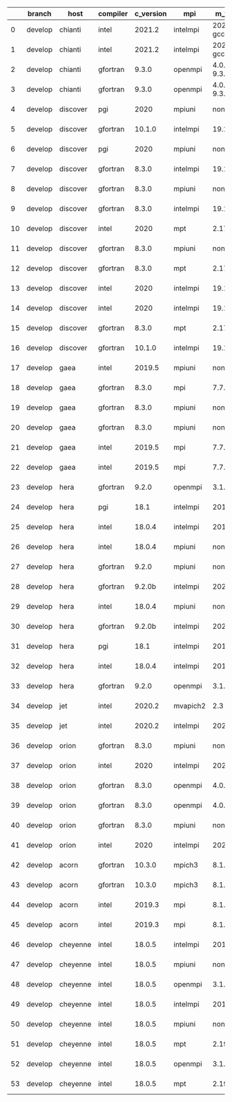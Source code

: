 |    | branch   | host     | compiler   | c_version   | mpi      | m_version          | o_g   | os     | build   | u_pass   | u_fail   | s_pass   | s_fail   | e_pass   | e_fail   | nuopc_pass   | nuopc_fail   | artifacts_hash                                                                                                                                                        | modified                   |
|----|----------|----------|------------|-------------|----------|--------------------|-------|--------|---------|----------|----------|----------|----------|----------|----------|--------------|--------------|-----------------------------------------------------------------------------------------------------------------------------------------------------------------------|----------------------------|
|  0 | develop  | chianti  | intel      | 2021.2      | intelmpi | 2021.2.0-gcc-9.3.0 | g     | Linux  | Fail    | 13685    | 0        | 49       | 0        | 80       | 0        | 44           | 6            | [artifacts](https://github.com/esmf-org/esmf-test-artifacts/tree/91ba61b77840d3208e38eac0886ece2d869085fe/develop/chianti/intel/2021.2/g/intelmpi/2021.2.0-gcc-9.3.0) | 2022-03-08 17:05:41.706943 |
|  1 | develop  | chianti  | intel      | 2021.2      | intelmpi | 2021.2.0-gcc-9.3.0 | O     | Linux  | Fail    | 13685    | 0        | 49       | 0        | 80       | 0        | 44           | 6            | [artifacts](https://github.com/esmf-org/esmf-test-artifacts/tree/0210c4de5e0232ba707db12c5e9dad15ccc5be9a/develop/chianti/intel/2021.2/O/intelmpi/2021.2.0-gcc-9.3.0) | 2022-03-08 17:05:41.706958 |
|  2 | develop  | chianti  | gfortran   | 9.3.0       | openmpi  | 4.0.5-gcc-9.3.0    | g     | Linux  | Fail    | 13685    | 0        | 49       | 0        | 80       | 0        | 44           | 6            | [artifacts](https://github.com/esmf-org/esmf-test-artifacts/tree/adcdf6173e0125911683f4b4202d1c3245ef5c32/develop/chianti/gfortran/9.3.0/g/openmpi/4.0.5-gcc-9.3.0)   | 2022-03-08 17:05:41.706962 |
|  3 | develop  | chianti  | gfortran   | 9.3.0       | openmpi  | 4.0.5-gcc-9.3.0    | O     | Linux  | Fail    | 13685    | 0        | 49       | 0        | 80       | 0        | 44           | 6            | [artifacts](https://github.com/esmf-org/esmf-test-artifacts/tree/3b43c0526717283451d4cfcf087c079315fddb71/develop/chianti/gfortran/9.3.0/O/openmpi/4.0.5-gcc-9.3.0)   | 2022-03-08 17:05:41.706964 |
|  4 | develop  | discover | pgi        | 2020        | mpiuni   | none               | O     | Linux  | Fail    | 11536    | 622      | 6        | 2        | 40       | 3        | 0            | 50           | [artifacts](https://github.com/esmf-org/esmf-test-artifacts/tree/db656d2ba19ba9317854fb28979e2de0bd07ffb3/develop/discover/pgi/2020/O/mpiuni/none)                    | 2022-03-08 17:05:44.848213 |
|  5 | develop  | discover | gfortran   | 10.1.0      | intelmpi | 19.1.3.304         | g     | Linux  | Fail    | 13670    | 15       | 49       | 0        | 80       | 0        | 50           | 0            | [artifacts](https://github.com/esmf-org/esmf-test-artifacts/tree/ea2d95cb736feab8bde1cffe70922f2db07fc08c/develop/discover/gfortran/10.1.0/g/intelmpi/19.1.3.304)     | 2022-03-08 17:05:44.848236 |
|  6 | develop  | discover | pgi        | 2020        | mpiuni   | none               | g     | Linux  | Fail    | 11536    | 622      | 4        | 4        | 40       | 3        | 0            | 50           | [artifacts](https://github.com/esmf-org/esmf-test-artifacts/tree/854c32b23a30e961e977b80610322af40789ba09/develop/discover/pgi/2020/g/mpiuni/none)                    | 2022-03-08 17:05:44.848240 |
|  7 | develop  | discover | gfortran   | 8.3.0       | intelmpi | 19.1.3.304         | O     | Linux  | Fail    | 13670    | 15       | 49       | 0        | 80       | 0        | 50           | 0            | [artifacts](https://github.com/esmf-org/esmf-test-artifacts/tree/d0084e7fd3b95306c939982d0f7cf1578f791a86/develop/discover/gfortran/8.3.0/O/intelmpi/19.1.3.304)      | 2022-03-08 17:05:44.848242 |
|  8 | develop  | discover | gfortran   | 8.3.0       | mpiuni   | none               | O     | Linux  | Fail    | 12158    | 0        | 8        | 0        | 43       | 0        | 0            | 50           | [artifacts](https://github.com/esmf-org/esmf-test-artifacts/tree/908c07d35dfdfa82cde309a1c0efb30791aeba3f/develop/discover/gfortran/8.3.0/O/mpiuni/none)              | 2022-03-08 17:05:44.848244 |
|  9 | develop  | discover | gfortran   | 8.3.0       | intelmpi | 19.1.3.304         | g     | Linux  | Fail    | 13670    | 15       | 49       | 0        | 80       | 0        | 50           | 0            | [artifacts](https://github.com/esmf-org/esmf-test-artifacts/tree/07b736795026d899e01b0436a6c34ea9a7010878/develop/discover/gfortran/8.3.0/g/intelmpi/19.1.3.304)      | 2022-03-08 17:05:44.848246 |
| 10 | develop  | discover | intel      | 2020        | mpt      | 2.17               | O     | Linux  | Fail    | 13685    | 0        | 49       | 0        | 80       | 0        | 50           | 0            | [artifacts](https://github.com/esmf-org/esmf-test-artifacts/tree/b8ae1bc2d17c5c1c63f445f7214bb2e305c90b4e/develop/discover/intel/2020/O/mpt/2.17)                     | 2022-03-08 17:05:44.848248 |
| 11 | develop  | discover | gfortran   | 8.3.0       | mpiuni   | none               | g     | Linux  | Fail    | 12158    | 0        | 8        | 0        | 43       | 0        | 0            | 50           | [artifacts](https://github.com/esmf-org/esmf-test-artifacts/tree/e77245bf8dfef50b82203edf3671e94342557054/develop/discover/gfortran/8.3.0/g/mpiuni/none)              | 2022-03-08 17:05:44.848253 |
| 12 | develop  | discover | gfortran   | 8.3.0       | mpt      | 2.17               | O     | Linux  | Fail    | 13685    | 0        | 49       | 0        | 80       | 0        | 46           | 4            | [artifacts](https://github.com/esmf-org/esmf-test-artifacts/tree/1dfd214a0de3a8367de2937e378f3c8dbf5aa5cf/develop/discover/gfortran/8.3.0/O/mpt/2.17)                 | 2022-03-08 17:05:44.848255 |
| 13 | develop  | discover | intel      | 2020        | intelmpi | 19.1.3.304         | g     | Linux  | Fail    | 13685    | 0        | 49       | 0        | 80       | 0        | 50           | 0            | [artifacts](https://github.com/esmf-org/esmf-test-artifacts/tree/de73580c4d48b3e4ac115a8fcfcf2810e86c6799/develop/discover/intel/2020/g/intelmpi/19.1.3.304)          | 2022-03-08 17:05:44.848257 |
| 14 | develop  | discover | intel      | 2020        | intelmpi | 19.1.3.304         | O     | Linux  | Fail    | 13685    | 0        | 49       | 0        | 80       | 0        | 50           | 0            | [artifacts](https://github.com/esmf-org/esmf-test-artifacts/tree/a34ce7f111df0782872cfe3e5ceedb419c61302e/develop/discover/intel/2020/O/intelmpi/19.1.3.304)          | 2022-03-08 17:05:44.848259 |
| 15 | develop  | discover | gfortran   | 8.3.0       | mpt      | 2.17               | g     | Linux  | Fail    | 13685    | 0        | 49       | 0        | 80       | 0        | 46           | 4            | [artifacts](https://github.com/esmf-org/esmf-test-artifacts/tree/312e68ee141e8b5c0ae0869a7e114f3f60fc369d/develop/discover/gfortran/8.3.0/g/mpt/2.17)                 | 2022-03-08 17:05:44.848261 |
| 16 | develop  | discover | gfortran   | 10.1.0      | intelmpi | 19.1.3.304         | O     | Linux  | Fail    | 13670    | 15       | 49       | 0        | 80       | 0        | 50           | 0            | [artifacts](https://github.com/esmf-org/esmf-test-artifacts/tree/3c15099d7f8531411553e9f95e8e6ca3d33deacc/develop/discover/gfortran/10.1.0/O/intelmpi/19.1.3.304)     | 2022-03-08 17:05:44.848264 |
| 17 | develop  | gaea     | intel      | 2019.5      | mpiuni   | none               | O     | Unicos | Fail    | 12143    | 15       | 8        | 0        | 43       | 0        | 0            | 50           | [artifacts](https://github.com/esmf-org/esmf-test-artifacts/tree/f168c28712eb8c480c1160c0a16716bc9090c6c0/develop/gaea/intel/2019.5/O/mpiuni/none)                    | 2022-03-08 17:05:47.092198 |
| 18 | develop  | gaea     | gfortran   | 8.3.0       | mpi      | 7.7.11             | g     | Unicos | Fail    | 13684    | 1        | 49       | 0        | 80       | 0        | 47           | 3            | [artifacts](https://github.com/esmf-org/esmf-test-artifacts/tree/3ca56787d5fdb754017508905ff2dd55e1c79e4f/develop/gaea/gfortran/8.3.0/g/mpi/7.7.11)                   | 2022-03-08 17:05:47.092270 |
| 19 | develop  | gaea     | gfortran   | 8.3.0       | mpiuni   | none               | g     | Unicos | Fail    | 12158    | 0        | 8        | 0        | 43       | 0        | 0            | 50           | [artifacts](https://github.com/esmf-org/esmf-test-artifacts/tree/52467781dd79d36f7b9244acfbdaa3f99e05859e/develop/gaea/gfortran/8.3.0/g/mpiuni/none)                  | 2022-03-08 17:05:47.092273 |
| 20 | develop  | gaea     | gfortran   | 8.3.0       | mpiuni   | none               | O     | Unicos | Fail    | 12158    | 0        | 8        | 0        | 43       | 0        | 0            | 50           | [artifacts](https://github.com/esmf-org/esmf-test-artifacts/tree/2c67c164f4bee2f28d70ca8438960f3bcd179801/develop/gaea/gfortran/8.3.0/O/mpiuni/none)                  | 2022-03-08 17:05:47.092275 |
| 21 | develop  | gaea     | intel      | 2019.5      | mpi      | 7.7.11             | O     | Unicos | Fail    | 13670    | 15       | 49       | 0        | 80       | 0        | 47           | 3            | [artifacts](https://github.com/esmf-org/esmf-test-artifacts/tree/b6ed083a5d2a80ee2e78dc611ec32da28fa21964/develop/gaea/intel/2019.5/O/mpi/7.7.11)                     | 2022-03-08 17:05:47.092277 |
| 22 | develop  | gaea     | intel      | 2019.5      | mpi      | 7.7.11             | g     | Unicos | Fail    | 13670    | 15       | 49       | 0        | 80       | 0        | 47           | 3            | [artifacts](https://github.com/esmf-org/esmf-test-artifacts/tree/10f942235784a0a794295f37e24c20521529fe35/develop/gaea/intel/2019.5/g/mpi/7.7.11)                     | 2022-03-08 17:05:47.092279 |
| 23 | develop  | hera     | gfortran   | 9.2.0       | openmpi  | 3.1.4              | g     | Linux  | Fail    | 13685    | 0        | 49       | 0        | 80       | 0        | 50           | 0            | [artifacts](https://github.com/esmf-org/esmf-test-artifacts/tree/ff33134182e4ca4c35af178abbd0970d1a0fbf28/develop/hera/gfortran/9.2.0/g/openmpi/3.1.4)                | 2022-03-08 17:05:49.786296 |
| 24 | develop  | hera     | pgi        | 18.1        | intelmpi | 2018.0.4           | O     | Linux  | Fail    | fail     | fail     | fail     | fail     | fail     | fail     | 0            | 50           | [artifacts](https://github.com/esmf-org/esmf-test-artifacts/tree/60e80fc10888feeac94023ada3026e3b94216a28/develop/hera/pgi/18.1/O/intelmpi/2018.0.4)                  | 2022-03-08 17:05:49.786314 |
| 25 | develop  | hera     | intel      | 18.0.4      | intelmpi | 2018.4.274         | O     | Linux  | Fail    | 13685    | 0        | 49       | 0        | 80       | 0        | 50           | 0            | [artifacts](https://github.com/esmf-org/esmf-test-artifacts/tree/c56d60997c345a09936f0843323905fa21a37d26/develop/hera/intel/18.0.4/O/intelmpi/2018.4.274)            | 2022-03-08 17:05:49.786317 |
| 26 | develop  | hera     | intel      | 18.0.4      | mpiuni   | none               | O     | Linux  | Fail    | 12158    | 0        | 8        | 0        | 43       | 0        | 0            | 50           | [artifacts](https://github.com/esmf-org/esmf-test-artifacts/tree/45a5601cd50cbbbbbc3a5e33322018b0b60c56bf/develop/hera/intel/18.0.4/O/mpiuni/none)                    | 2022-03-08 17:05:49.786319 |
| 27 | develop  | hera     | gfortran   | 9.2.0       | mpiuni   | none               | O     | Linux  | Fail    | 12158    | 0        | 8        | 0        | 43       | 0        | 0            | 50           | [artifacts](https://github.com/esmf-org/esmf-test-artifacts/tree/9e0adbb6e60f7137e47575607a1d383d9fc49c6c/develop/hera/gfortran/9.2.0/O/mpiuni/none)                  | 2022-03-08 17:05:49.786322 |
| 28 | develop  | hera     | gfortran   | 9.2.0b      | intelmpi | 2020               | g     | Linux  | Fail    | 0        | 8807     | 0        | 49       | 0        | 80       | 0            | 50           | [artifacts](https://github.com/esmf-org/esmf-test-artifacts/tree/4e4faede9f445805f28410de96943a25723c0557/develop/hera/gfortran/9.2.0b/g/intelmpi/2020)               | 2022-03-08 17:05:49.786324 |
| 29 | develop  | hera     | intel      | 18.0.4      | mpiuni   | none               | g     | Linux  | Fail    | 12158    | 0        | 8        | 0        | 43       | 0        | 0            | 50           | [artifacts](https://github.com/esmf-org/esmf-test-artifacts/tree/4ac6827e4df060dcbfefbf1821f84a8f449a879b/develop/hera/intel/18.0.4/g/mpiuni/none)                    | 2022-03-08 17:05:49.786326 |
| 30 | develop  | hera     | gfortran   | 9.2.0b      | intelmpi | 2020               | O     | Linux  | Fail    | 0        | 8807     | 0        | 49       | 0        | 80       | 0            | 50           | [artifacts](https://github.com/esmf-org/esmf-test-artifacts/tree/60a4be96ad9135d3c603a1749e68ed1641095698/develop/hera/gfortran/9.2.0b/O/intelmpi/2020)               | 2022-03-08 17:05:49.786329 |
| 31 | develop  | hera     | pgi        | 18.1        | intelmpi | 2018.0.4           | g     | Linux  | Fail    | fail     | fail     | fail     | fail     | fail     | fail     | 0            | 50           | [artifacts](https://github.com/esmf-org/esmf-test-artifacts/tree/68b68e5c27e6c1b876c6775e27be46e81dd80f75/develop/hera/pgi/18.1/g/intelmpi/2018.0.4)                  | 2022-03-08 17:05:49.786331 |
| 32 | develop  | hera     | intel      | 18.0.4      | intelmpi | 2018.4.274         | g     | Linux  | Fail    | 13685    | 0        | 49       | 0        | 80       | 0        | 50           | 0            | [artifacts](https://github.com/esmf-org/esmf-test-artifacts/tree/e5161a3cb1998558f6b8bfe911feea19a47b3925/develop/hera/intel/18.0.4/g/intelmpi/2018.4.274)            | 2022-03-08 17:05:49.786333 |
| 33 | develop  | hera     | gfortran   | 9.2.0       | openmpi  | 3.1.4              | O     | Linux  | Fail    | 13685    | 0        | 49       | 0        | 80       | 0        | 50           | 0            | [artifacts](https://github.com/esmf-org/esmf-test-artifacts/tree/cb8c2712f0ff3af89356d686b8eb5cb7fdc991ac/develop/hera/gfortran/9.2.0/O/openmpi/3.1.4)                | 2022-03-08 17:05:49.786335 |
| 34 | develop  | jet      | intel      | 2020.2      | mvapich2 | 2.3                | O     | Linux  | Fail    | pending  | pending  | pending  | pending  | pending  | pending  | pending      | pending      | [artifacts](https://github.com/esmf-org/esmf-test-artifacts/tree/79187462b8eeedeb01c32ce1369b9dffb0c770ed/develop/jet/intel/2020.2/O/mvapich2/2.3)                    | 2022-03-08 17:05:50.881983 |
| 35 | develop  | jet      | intel      | 2020.2      | intelmpi | 2020.2             | g     | Linux  | Fail    | pending  | pending  | pending  | pending  | pending  | pending  | pending      | pending      | [artifacts](https://github.com/esmf-org/esmf-test-artifacts/tree/21866b1cb4f2790b631349e6846ac4513f840efc/develop/jet/intel/2020.2/g/intelmpi/2020.2)                 | 2022-03-08 17:05:50.881998 |
| 36 | develop  | orion    | gfortran   | 8.3.0       | mpiuni   | none               | g     | Linux  | Fail    | 12158    | 0        | 8        | 0        | 43       | 0        | 0            | 50           | [artifacts](https://github.com/esmf-org/esmf-test-artifacts/tree/0e7d2b54d9d57612ad26215e151e5b6d80a354cf/develop/orion/gfortran/8.3.0/g/mpiuni/none)                 | 2022-03-08 17:05:52.727937 |
| 37 | develop  | orion    | intel      | 2020        | intelmpi | 2020.2             | g     | Linux  | Fail    | fail     | fail     | fail     | fail     | fail     | fail     | 0            | 0            | [artifacts](https://github.com/esmf-org/esmf-test-artifacts/tree/832a8af31c0c350c2f4170a2b3b4e42b0cf010c5/develop/orion/intel/2020/g/intelmpi/2020.2)                 | 2022-03-08 17:05:52.727953 |
| 38 | develop  | orion    | gfortran   | 8.3.0       | openmpi  | 4.0.2              | O     | Linux  | Fail    | 13685    | 0        | 49       | 0        | 80       | 0        | 50           | 0            | [artifacts](https://github.com/esmf-org/esmf-test-artifacts/tree/f4a23caf5c69498b8182341430319116ad0db6ce/develop/orion/gfortran/8.3.0/O/openmpi/4.0.2)               | 2022-03-08 17:05:52.727956 |
| 39 | develop  | orion    | gfortran   | 8.3.0       | openmpi  | 4.0.2              | g     | Linux  | Fail    | 13685    | 0        | 49       | 0        | 80       | 0        | 50           | 0            | [artifacts](https://github.com/esmf-org/esmf-test-artifacts/tree/99bc0348f720542a9e8e94bdf56750286efa0629/develop/orion/gfortran/8.3.0/g/openmpi/4.0.2)               | 2022-03-08 17:05:52.727959 |
| 40 | develop  | orion    | gfortran   | 8.3.0       | mpiuni   | none               | O     | Linux  | Fail    | 12158    | 0        | 8        | 0        | 43       | 0        | 0            | 50           | [artifacts](https://github.com/esmf-org/esmf-test-artifacts/tree/aedfa957dee1ca393188fe7e160e1364c05d702f/develop/orion/gfortran/8.3.0/O/mpiuni/none)                 | 2022-03-08 17:05:52.727961 |
| 41 | develop  | orion    | intel      | 2020        | intelmpi | 2020.2             | O     | Linux  | Fail    | fail     | fail     | fail     | fail     | fail     | fail     | 0            | 0            | [artifacts](https://github.com/esmf-org/esmf-test-artifacts/tree/881985ab9c7a5adb0577e1ef84949a02e1da92fd/develop/orion/intel/2020/O/intelmpi/2020.2)                 | 2022-03-08 17:05:52.727965 |
| 42 | develop  | acorn    | gfortran   | 10.3.0      | mpich3   | 8.1.7              | O     | Linux  | Fail    | 13685    | 0        | 49       | 0        | 80       | 0        | 50           | 0            | [artifacts](https://github.com/esmf-org/esmf-test-artifacts/tree/78f1afd5ffa13e304e99795c1cb3121fb492568a/develop/acorn/gfortran/10.3.0/O/mpich3/8.1.7)               | 2022-03-08 17:07:04.279011 |
| 43 | develop  | acorn    | gfortran   | 10.3.0      | mpich3   | 8.1.7              | g     | Linux  | Fail    | 13685    | 0        | 49       | 0        | 80       | 0        | 50           | 0            | [artifacts](https://github.com/esmf-org/esmf-test-artifacts/tree/7129810731714dfd62e3a2050af51efedf723c37/develop/acorn/gfortran/10.3.0/g/mpich3/8.1.7)               | 2022-03-08 17:07:04.279030 |
| 44 | develop  | acorn    | intel      | 2019.3      | mpi      | 8.1.7              | g     | Linux  | Fail    | 13685    | 0        | 49       | 0        | 80       | 0        | 50           | 0            | [artifacts](https://github.com/esmf-org/esmf-test-artifacts/tree/159fcf9b83c64b2ca9144b5610dbcb5419e6885e/develop/acorn/intel/2019.3/g/mpi/8.1.7)                     | 2022-03-08 17:07:04.279034 |
| 45 | develop  | acorn    | intel      | 2019.3      | mpi      | 8.1.7              | O     | Linux  | Fail    | 13685    | 0        | 49       | 0        | 80       | 0        | 50           | 0            | [artifacts](https://github.com/esmf-org/esmf-test-artifacts/tree/37d001e59f489246e87e4adde8109d783708e90c/develop/acorn/intel/2019.3/O/mpi/8.1.7)                     | 2022-03-08 17:07:04.279037 |
| 46 | develop  | cheyenne | intel      | 18.0.5      | intelmpi | 2018.4.274         | O     | Linux  | Fail    | 13685    | 0        | 49       | 0        | 80       | 0        | 50           | 0            | [artifacts](https://github.com/esmf-org/esmf-test-artifacts/tree/dea8c8633acce12a8e87190885df327ff5537c69/develop/cheyenne/intel/18.0.5/O/intelmpi/2018.4.274)        | 2022-03-08 17:07:06.546130 |
| 47 | develop  | cheyenne | intel      | 18.0.5      | mpiuni   | none               | O     | Linux  | Fail    | 12158    | 0        | 8        | 0        | 43       | 0        | 0            | 50           | [artifacts](https://github.com/esmf-org/esmf-test-artifacts/tree/dce37d167c6e7fff74357fe224cc6bd37e36c5e1/develop/cheyenne/intel/18.0.5/O/mpiuni/none)                | 2022-03-08 17:07:06.546144 |
| 48 | develop  | cheyenne | intel      | 18.0.5      | openmpi  | 3.1.4              | g     | Linux  | Fail    | 13685    | 0        | 49       | 0        | 80       | 0        | 50           | 0            | [artifacts](https://github.com/esmf-org/esmf-test-artifacts/tree/7bfbb5cd93809082db8f5f8cdd9d89dd705cc6d9/develop/cheyenne/intel/18.0.5/g/openmpi/3.1.4)              | 2022-03-08 17:07:06.546147 |
| 49 | develop  | cheyenne | intel      | 18.0.5      | intelmpi | 2018.4.274         | g     | Linux  | Fail    | 13685    | 0        | 49       | 0        | 80       | 0        | 50           | 0            | [artifacts](https://github.com/esmf-org/esmf-test-artifacts/tree/b41ad1ba6bdb8bf24751b1260e7563d4cad8ab76/develop/cheyenne/intel/18.0.5/g/intelmpi/2018.4.274)        | 2022-03-08 17:07:06.546149 |
| 50 | develop  | cheyenne | intel      | 18.0.5      | mpiuni   | none               | g     | Linux  | Fail    | 12158    | 0        | 8        | 0        | 43       | 0        | 0            | 50           | [artifacts](https://github.com/esmf-org/esmf-test-artifacts/tree/1d7990bae5546f0aa6bc054d966f3879f8dc4ee9/develop/cheyenne/intel/18.0.5/g/mpiuni/none)                | 2022-03-08 17:07:06.546151 |
| 51 | develop  | cheyenne | intel      | 18.0.5      | mpt      | 2.19               | O     | Linux  | Fail    | 13685    | 0        | 49       | 0        | 80       | 0        | 50           | 0            | [artifacts](https://github.com/esmf-org/esmf-test-artifacts/tree/9d37a0b49e6617da09fe5262c334aae0f59410d7/develop/cheyenne/intel/18.0.5/O/mpt/2.19)                   | 2022-03-08 17:07:06.546153 |
| 52 | develop  | cheyenne | intel      | 18.0.5      | openmpi  | 3.1.4              | O     | Linux  | Fail    | 13685    | 0        | 49       | 0        | 80       | 0        | 50           | 0            | [artifacts](https://github.com/esmf-org/esmf-test-artifacts/tree/7f234936b49d1cee5bea83d20cb89e1733e7f5bf/develop/cheyenne/intel/18.0.5/O/openmpi/3.1.4)              | 2022-03-08 17:07:06.546155 |
| 53 | develop  | cheyenne | intel      | 18.0.5      | mpt      | 2.19               | g     | Linux  | Fail    | 13685    | 0        | 49       | 0        | 80       | 0        | 50           | 0            | [artifacts](https://github.com/esmf-org/esmf-test-artifacts/tree/85960f541739cef67d170118f3f7414e07f36569/develop/cheyenne/intel/18.0.5/g/mpt/2.19)                   | 2022-03-08 17:07:06.546157 |